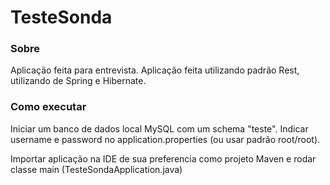 # TesteSonda
### Sobre
Aplicação feita para entrevista.
Aplicação feita utilizando padrão Rest, utilizando de Spring e Hibernate.

### Como executar
Iniciar um banco de dados local MySQL com um schema "teste".
Indicar username e password no application.properties (ou usar padrão root/root).

Importar aplicação na IDE de sua preferencia como projeto Maven e rodar classe main (TesteSondaApplication.java)
